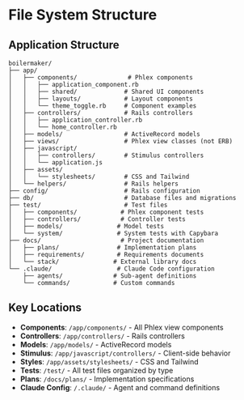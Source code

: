 # File System Structure

## Application Structure

```
boilermaker/
├── app/
│   ├── components/              # Phlex components
│   │   ├── application_component.rb
│   │   ├── shared/             # Shared UI components
│   │   ├── layouts/            # Layout components
│   │   └── theme_toggle.rb     # Component examples
│   ├── controllers/            # Rails controllers
│   │   ├── application_controller.rb
│   │   └── home_controller.rb
│   ├── models/                 # ActiveRecord models
│   ├── views/                  # Phlex view classes (not ERB)
│   ├── javascript/
│   │   ├── controllers/        # Stimulus controllers
│   │   └── application.js
│   ├── assets/
│   │   └── stylesheets/        # CSS and Tailwind
│   └── helpers/                # Rails helpers
├── config/                     # Rails configuration
├── db/                         # Database files and migrations
├── test/                       # Test files
│   ├── components/            # Phlex component tests
│   ├── controllers/           # Controller tests
│   ├── models/               # Model tests
│   └── system/               # System tests with Capybara
├── docs/                      # Project documentation
│   ├── plans/                # Implementation plans
│   ├── requirements/         # Requirements documents
│   └── stack/               # External library docs
└── .claude/                  # Claude Code configuration
    ├── agents/              # Sub-agent definitions
    └── commands/            # Custom commands
```

## Key Locations

- **Components**: `/app/components/` - All Phlex view components
- **Controllers**: `/app/controllers/` - Rails controllers
- **Models**: `/app/models/` - ActiveRecord models
- **Stimulus**: `/app/javascript/controllers/` - Client-side behavior
- **Styles**: `/app/assets/stylesheets/` - CSS and Tailwind
- **Tests**: `/test/` - All test files organized by type
- **Plans**: `/docs/plans/` - Implementation specifications
- **Claude Config**: `/.claude/` - Agent and command definitions